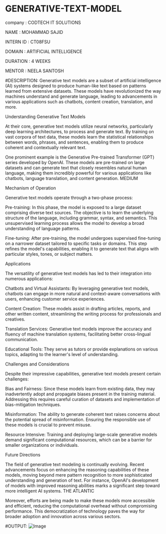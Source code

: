 # GENERATIVE-TEXT-MODEL

company : CODTECH IT SOLUTIONS

NAME : MOHAMMAD SAJID

INTERN ID : CT08FSU

DOMAIN : ARTIFICIAL INTELLIGENCE

DURATION : 4 WEEKS

MENTOR : NEELA SANTOSH

#DESCRIPTION:
Generative text models are a subset of artificial intelligence (AI) systems designed to produce human-like text based on patterns learned from extensive datasets. These models have revolutionized the way machines understand and generate language, leading to advancements in various applications such as chatbots, content creation, translation, and more.

Understanding Generative Text Models

At their core, generative text models utilize neural networks, particularly deep learning architectures, to process and generate text. By training on vast corpora of text data, these models learn the statistical relationships between words, phrases, and sentences, enabling them to produce coherent and contextually relevant text.

One prominent example is the Generative Pre-trained Transformer (GPT) series developed by OpenAI. These models are pre-trained on large datasets and can generate text that closely resembles natural human language, making them incredibly powerful for various applications like chatbots, language translation, and content generation. 
MEDIUM

Mechanism of Operation

Generative text models operate through a two-phase process:

Pre-training: In this phase, the model is exposed to a large dataset comprising diverse text sources. The objective is to learn the underlying structure of the language, including grammar, syntax, and semantics. This unsupervised learning process allows the model to develop a broad understanding of language patterns.

Fine-tuning: After pre-training, the model undergoes supervised fine-tuning on a narrower dataset tailored to specific tasks or domains. This step refines the model's capabilities, enabling it to generate text that aligns with particular styles, tones, or subject matters.

Applications

The versatility of generative text models has led to their integration into numerous applications:

Chatbots and Virtual Assistants: By leveraging generative text models, chatbots can engage in more natural and context-aware conversations with users, enhancing customer service experiences.

Content Creation: These models assist in drafting articles, reports, and other written content, streamlining the writing process for professionals and creatives.

Translation Services: Generative text models improve the accuracy and fluency of machine translation systems, facilitating better cross-lingual communication.

Educational Tools: They serve as tutors or provide explanations on various topics, adapting to the learner's level of understanding.

Challenges and Considerations

Despite their impressive capabilities, generative text models present certain challenges:

Bias and Fairness: Since these models learn from existing data, they may inadvertently adopt and propagate biases present in the training material. Addressing this requires careful curation of datasets and implementation of bias-mitigation techniques.

Misinformation: The ability to generate coherent text raises concerns about the potential spread of misinformation. Ensuring the responsible use of these models is crucial to prevent misuse.

Resource Intensive: Training and deploying large-scale generative models demand significant computational resources, which can be a barrier for smaller organizations or individuals.

Future Directions

The field of generative text modeling is continually evolving. Recent advancements focus on enhancing the reasoning capabilities of these models, moving beyond mere pattern recognition to more sophisticated understanding and generation of text. For instance, OpenAI's development of models with improved reasoning abilities marks a significant step toward more intelligent AI systems. 
THE ATLANTIC

Moreover, efforts are being made to make these models more accessible and efficient, reducing the computational overhead without compromising performance. This democratization of technology paves the way for broader adoption and innovation across various sectors.

#OUTPUT: ![Image](https://github.com/user-attachments/assets/296a9b19-a0db-4d86-b664-5ba2389455aa) 
